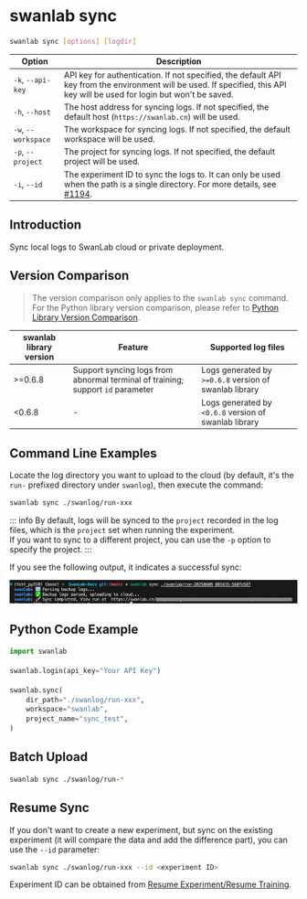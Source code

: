 # swanlab sync

```bash
swanlab sync [options] [logdir]
```

| Option | Description |
| --- | --- |
| `-k`, `--api-key` | API key for authentication. If not specified, the default API key from the environment will be used. If specified, this API key will be used for login but won't be saved. |
| `-h`, `--host` | The host address for syncing logs. If not specified, the default host (`https://swanlab.cn`) will be used. |
| `-w`, `--workspace` | The workspace for syncing logs. If not specified, the default workspace will be used. |
| `-p`, `--project` | The project for syncing logs. If not specified, the default project will be used. |
| `-i`, `--id` | The experiment ID to sync the logs to. It can only be used when the path is a single directory. For more details, see [#1194](https://github.com/SwanHubX/SwanLab/pull/1194). |

## Introduction

Sync local logs to SwanLab cloud or private deployment.

## Version Comparison

> The version comparison only applies to the `swanlab sync` command. For the Python library version comparison, please refer to [Python Library Version Comparison](./cli-swanlab-sync.md#python-library-version-comparison).

| swanlab library version | Feature | Supported log files |
| --- | --- | --- |
| >=0.6.8 | Support syncing logs from abnormal terminal of training; support `id` parameter | Logs generated by `>=0.6.8` version of swanlab library |
| <0.6.8 | - | Logs generated by `<0.6.8` version of swanlab library |

## Command Line Examples

Locate the log directory you want to upload to the cloud (by default, it's the `run-` prefixed directory under `swanlog`), then execute the command:

```bash
swanlab sync ./swanlog/run-xxx
```

::: info
By default, logs will be synced to the `project` recorded in the log files, which is the `project` set when running the experiment.  
If you want to sync to a different project, you can use the `-p` option to specify the project.
:::

If you see the following output, it indicates a successful sync:

![swanlab sync](./cli-swanlab-sync/console.png)

## Python Code Example

```python
import swanlab

swanlab.login(api_key="Your API Key")

swanlab.sync(
    dir_path="./swanlog/run-xxx",
    workspace="swanlab",
    project_name="sync_test",
)
```

## Batch Upload

```bash
swanlab sync ./swanlog/run-*
```

## Resume Sync

If you don't want to create a new experiment, but sync on the existing experiment (it will compare the data and add the difference part), you can use the `--id` parameter:

```bash
swanlab sync ./swanlog/run-xxx --id <experiment ID>
```

Experiment ID can be obtained from [Resume Experiment/Resume Training](/guide_cloud/experiment_track/resume-experiment.md).